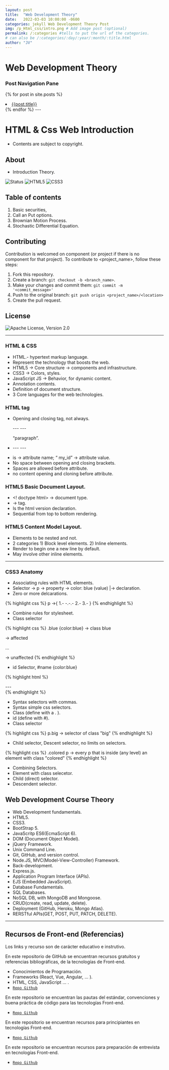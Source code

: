 ```yaml
---
layout: post
title:  "Web Development Theory"
date:   2022-03-03 10:00:00 -0600
categories: jekyll Web Development Theory Post
img: /p_Html_css/intro.png # Add image post (optional)
permalink: /:categories #tells to put the url of the categories.
# can also be /:categories/:day/:year/:month/:title.html
author: "JV"
---
```


# Web Development Theory

<!--this block make a for loop for the hyperlinks of the posts in the static site. Also added the if statment that highlights in color orange the link of the post you are on-->
### Post Navigation Pane
{% for post in site.posts %}
<li> <a style="{% if page.url == post.url %} color:#CE534D;{% endif%}" href="{{ post.url }}"> {{post.title}}</a> </li>
{% endfor %}  
---

# HTML & Css Web Introduction 
* Contents are subject to copyright.

## About  
* Introduction Theory.

![Status](https://img.shields.io/badge/Status-Active-green) 
![HTML5](https://img.shields.io/static/v1?label=&message=HTML5&color=orange&style=flat&logo=HTML5&logoColor=orange&logoWidth=30&labelColor=black)
![CSS3](https://img.shields.io/static/v1?label=&message=CSS3&color=blue&style=flat&logo=CSS3&logoColor=blue&logoWidth=30&labelColor=white)


## Table of contents
1. Basic securities,
2. Call an Put options.
3. Brownian Motion Process. 
4. Stochastic Differential Equation.


## Contributing  <Reporting issues>
  <!--- If your README is long or you have some specific process or steps you want contributors to follow, consider creating a separate CONTRIBUTING.md file--->
Contribution is welcomed on component (or project if there is no component for that project).
To contribute to <project_name>, follow these steps:

1. Fork this repository.
2. Create a branch: `git checkout -b <branch_name>`.
3. Make your changes and commit them: `git commit -m '<commit_message>'`
4. Push to the original branch: `git push origin <project_name>/<location>`
5. Create the pull request.

## License
![Apache License, Version 2.0](https://img.shields.io/hexpm/l/plug?color=orange&label=License&style=flat-square)

---

### HTML & CSS

* HTML.- hypertext markup language.
* Represent the technology that boosts the web.
* HTML5 -> Core structure -> components and infrastructure.
* CSS3 -> Colors, styles.
* JavaScript JS -> Behavior, for dynamic content.
* Annotation contents.
* Definition of document structure.
* 3 Core languages for the web technologies.


### HTML tag
* Opening and closing tag, not always. <p> --- --- </p> “paragraph”.
* <p id= “my_id”> --- --- </p>
*  is ->  attribute name;  “ my_id” -> attribute value.
* No space between opening and closing brackets.
* Spaces are allowed before attribute.
* no content opening and cloning before attribute.

### HTML5 Basic Document Layout.
* <! doctype html> -> document type.
* <html> </html> -> tag.
* Is the html version declaration.
* Sequential from top to bottom rendering.

### HTML5 Content Model Layout.
* Elements to be nested and not.
* 2 categories 1) Block level elements. 2) Inline elements.
* Render to begin one a new line by default.
* May involve other inline elements.

---

### CSS3 Anatomy
* Associating rules with HTML elements.
* Selector -> p -> property
	            -> color: blue (value)
		  |-> declaration.
* Zero or more delcarations.

{% highlight css %}
p ->{ 1.- -.-.- 
  2.-
  3.- 
}
{% endhighlight %}

* Combine rules for stylesheet.
* Class selector

{% highlight css %}
 .blue {color:blue}  -> class blue
<p class: “blue”>  -> affected 
<p > … </p> -> unaffected
{% endhighlight %}

* id Selector, #name {color:blue}

{% highlight html %}
<div id: “name”>--- </div>
{% endhighlight %}

* Syntax selectors with commas.
* Syntax simple css selectors.
* Class (define with a . ).
* id (define with #).
* Class selector 

{% highlight css %}
p.big -> selector of class "big"
{% endhighlight %}

* Child selector, Descent selector, no limits on selectors.

{% highlight css %}
.colored p -> every p that is inside (any level) an element with class "colored"
{% endhighlight %}

* Combining Selectors.
* Element with class selecetor.
* Child (direct) selector.
* Descendent selector.

## Web Development Course Theory
* Web Development fundamentals.
* HTML5.
* CSS3.
* BootStrap 5.
* JavaScritp ES6(EcmaScript 6).
* DOM (Document Object Model).
* jQuery Framework.
* Unix Command Line.
* Git, GitHub, and version control.
* Node.JS, MVC(Model-View-Controller) Framework.
* Back-development.
* Express.js.
* Application Program Interface (APIs).
* EJS (Embedded JavaScript).
* Database Fundamentals.
* SQL Databases.
* NoSQL DB, with MongoDB and Mongoose.
* CRUD(create, read, update, delete).
* Deployment (GitHub, Heroku, Mongo Atlas).
* RERSTful APIs(GET, POST, PUT, PATCH, DELETE).

--- 
## Recursos de Front-end (Referencias)
Los links y recurso son de carácter educativo e instrutivo.

En este repositorio de GitHub se encuentran recursos gratuitos y referencias bibliográficas, de la tecnologías de Front-end.
* Conocimientos de Programación.
* Frameworks (React, Vue, Angular, ... ).
* HTML, CSS, JavaScript ... .
* [`Repo Github`](https://github.com/mrcodedev/frontend-developer-resources#-katas)

En este repositorio se encuentran las pautas del estándar, convenciones y buena práctica de código para las tecnologías Front-end.
* [`Repo Github`](https://github.com/thedaviddias/Front-End-Checklist)

En este repositorio se encuentran recursos para principiantes en tecnologías Front-end.
* [`Repo Github`](https://github.com/thedaviddias/Resources-Front-End-Beginner#chat--slack-channels)

En este repositorio se encuentran recursos para preparación de entrevista en tecnologías Front-end.
* [`Repo Github`](https://github.com/yangshun/front-end-interview-handbook)



 
 
